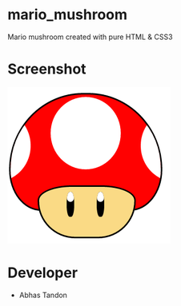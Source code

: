 mario_mushroom
==============

Mario mushroom created with pure HTML &amp; CSS3  

Screenshot
==============

![alt tag](https://raw.githubusercontent.com/abhas9/mario_mushroom/master/mario_mushroom_screenshot.png)

Developer
==============

* Abhas Tandon
